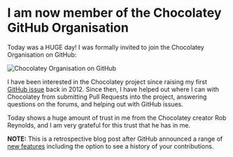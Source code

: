 ﻿---
Title: Invited to Chocolatey organisation on GitHub
Published: 20/8/2015
Tags:
- GitHub
- Open Source
- Organisation
- Chocolatey
---

# I am now member of the Chocolatey GitHub Organisation

Today was a HUGE day!  I was formally invited to join the Chocolatey Organisation on GitHub:

![Chocolatey Organisation on GitHub](https://gep13wpstorage.blob.core.windows.net/gep13/2015/8/20/chocolatey-organisation.png)

I have been interested in the Chocolatey project since raising my first [GitHub issue](http://www.gep13.co.uk/blog/first-github-issue) back in 2012.  Since then, I have helped out where I can with Chocolatey from submitting Pull Requests into the project, answering questions on the forums, and helping out with GitHub issues.

Today shows a huge amount of trust in me from the Chocolatey creator Rob Reynolds, and I am very grateful for this trust that he has in me.

**NOTE:** This is a retrospective blog post after GitHub announced a range of [new features](https://github.com/blog/2256-a-whole-new-github-universe-announcing-new-tools-forums-and-features) including the option to see a history of your contributions.